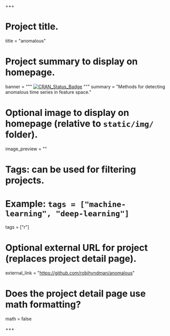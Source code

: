 +++

# Project title.
title = "anomalous"

# Project summary to display on homepage.
banner = """
[![CRAN_Status_Badge](http://www.r-pkg.org/badges/version/anomalous)](https://cran.r-project.org/package=anomalous)
"""
summary = "Methods for detecting anomalous time series in feature space."

# Optional image to display on homepage (relative to `static/img/` folder).
image_preview = ""

# Tags: can be used for filtering projects.
# Example: `tags = ["machine-learning", "deep-learning"]`
tags = ["r"]

# Optional external URL for project (replaces project detail page).
external_link = "https://github.com/robjhyndman/anomalous"

# Does the project detail page use math formatting?
math = false

+++


